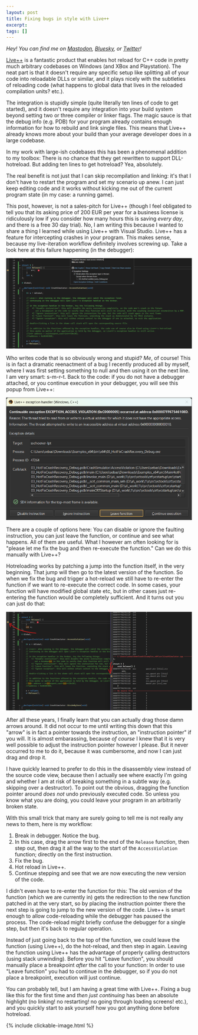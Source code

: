 ```yaml
---
layout: post
title: Fixing bugs in style with Live++
excerpt:
tags: []
---
```


_Hey! You can find me on [Mastodon](https://mastodon.gamedev.place/@sschoener), [Bluesky](https://bsky.app/profile/sschoener.bsky.social), or [Twitter](https://twitter.com/s4schoener)!_

[Live++](https://liveplusplus.tech/) is a fantastic product that enables hot reload for C++ code in pretty much arbitrary codebases on Windows (and XBox and Playstation). The neat part is that it doesn't require any specific setup like splitting all of your code into reloadable DLLs or similar, and it plays nicely with the subtleties of reloading code (what happens to global data that lives in the reloaded compilation units? etc.).

The integration is stupidly simple (quite literally ten lines of code to get started), and it doesn't require any integration into your build system beyond setting two or three compiler or linker flags. The magic sauce is that the debug info (e.g. PDB) for your program already contains enough information for how to rebuild and link single files. This means that Live++ already knows more about your build than your average developer does in a large codebase.

In my work with large-ish codebases this has been a phenomenal addition to my toolbox: There is no chance that they get rewritten to support DLL-hotreload. But adding ten lines to get hotreload? Yea, absolutely.

The real benefit is not just that I can skip recompilation and linking: it's that I don't have to restart the program and set my scenario up anew. I can just keep editing code and it works without kicking me out of the current program state (in my case: a running game).

This post, however, is not a sales-pitch for Live++ (though I feel obligated to tell you that its asking price of 200 EUR per year for a business license is ridiculously low if you consider how many hours this is saving _every day_, and there is a free 30 day trial). No, I am writing this because I wanted to share a thing I learned while using Live++ with Visual Studio. Live++ has a feature for intercepting crashes in your program. This makes sense, because my live-iteration workflow definitely involves screwing up. Take a look here at this failure happening (in the debugger):

<p align="middle">
  <img src="/img/2024-12-16-liveplusplus-debug/bug.png" alt="" />
</p>

Who writes code that is so obviously wrong and stupid? _Me_, of course! This is in fact a dramatic reenactment of a bug I recently produced all by myself, where I was first setting something to null and then using it on the next line. I am very smart: s-m-r-t. Back to the code: if you do not have a debugger attached, or you continue execution in your debugger, you will see this popup from Live++:

<p align="middle">
  <img src="/img/2024-12-16-liveplusplus-debug/exception-handler.png" alt="" />
</p>

There are a couple of options here: You can disable or ignore the faulting instruction, you can just leave the function, or continue and see what happens. All of them are useful. What I however am often looking for is "please let me fix the bug and then re-execute the function." Can we do this manually with Live++?

Hotreloading works by patching a jump into the function itself, in the very beginning. That jump will then go to the latest version of the function. So when we fix the bug and trigger a hot-reload we still have to re-enter the function if we want to re-execute the correct code. In some cases, your function will have modified global state etc, but in other cases just re-entering the function would be completely sufficient. And it turns out you can just do that:

<p align="middle">
  <img src="/img/2024-12-16-liveplusplus-debug/arrows-rip.png" alt="" />
</p>

After all these years, I finally learn that you can actually drag those damn arrows around. It did not occur to me until writing this down that this "arrow" is in fact a pointer towards the instruction, an "instruction pointer" if you will. It is almost embarassing, because _of course_ I knew that it is very well possible to adjust the instruction pointer however I please. But it never occurred to me to do it, because it was cumbersome, and now I can just drag and drop it.

I have quickly learned to prefer to do this in the disassembly view instead of the source code view, because then I actually see where exactly I'm going and whether I am at risk of breaking something in a subtle way (e.g. skipping over a destructor). To point out the obvious, dragging the function pointer around _does not_ undo previously executed code. So unless you know what you are doing, you could leave your program in an arbitrarily broken state.

With this small trick that many are surely going to tell me is not really any news to them, here is my workflow:

1. Break in debugger. Notice the bug.
2. In this case, drag the arrow first to the end of the `Release` function, then step out, then drag it all the way to the start of the `AccessViolation` function; directly on the first instruction.
3. Fix the bug.
4. Hot reload in Live++.
5. Continue stepping and see that we are now executing the new version of the code.

I didn't even have to re-enter the function for this: The old version of the function (which we are currently in) gets the redirection to the new function patched in at the very start, so by placing the instruction pointer there the next step is going to jump to the new version of the code. Live++ is smart enough to allow code-reloading while the debugger has paused the process. The code-reload might briefly confuse the debugger for a single step, but then it's back to regular operation.

Instead of just going back to the top of the function, we could leave the function (using Live++), do the hot-reload, and then step in again. Leaving the function using Live++ has the advantage of properly calling destructors (using stack unwinding). Before you hit "Leave function", you should manually place a breakpoint _after_ the call to your function: In order to use "Leave function" you had to continue in the debugger, so if you do not place a breakpoint, execution will just continue.

You can probably tell, but I am having a great time with Live++. Fixing a bug like this for the first time and _then just continuing_ has been an absolute highlight (no linking! no restarting! no going through loading screens! etc.), and you quickly start to ask yourself how you got anything done before hotreload.

{% include clickable-image.html %}